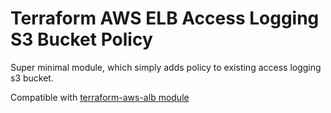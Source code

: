 # Terraform AWS ELB Access Logging S3 Bucket Policy

Super minimal module, which simply adds policy to existing access logging s3 bucket.

Compatible with [terraform-aws-alb module](https://registry.terraform.io/modules/terraform-aws-modules/alb/aws/5.1.0#terraform-versions)
